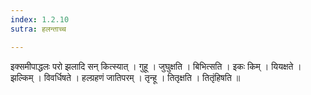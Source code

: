 ```yaml
---
index: 1.2.10
sutra: हलन्ताच्च

---
```

 इक्समीपाद्धलः परो झलादि सन् कित्स्यात् । गुहू । जुघुक्षति । बिभित्सति । इकः किम् । यियक्षते । झल्किम् । विवर्धिषते । हल्ग्रहणं जातिपरम् । तृन्हू । तितृक्षति । तितृंहिषति ॥